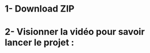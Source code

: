 # 1- Download ZIP
# 2- Visionner la vidéo pour savoir lancer le projet :
<a href="https://youtu.be/JXmjTpp-rYE/" target="_blank"></a>
